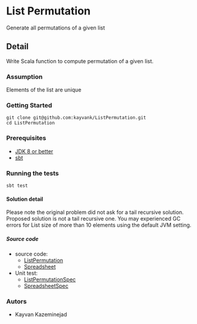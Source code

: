 List Permutation 
=====
Generate all permutations of a given list

## Detail

Write Scala function to compute permutation of a given list. 

### Assumption

Elements of the list are unique

### Getting Started

```
git clone git@github.com:kayvank/ListPermutation.git
cd ListPermutation
```
### Prerequisites

- [JDK 8 or better](http://www.oracle.com/technetwork/java/javase/downloads/jdk8-downloads-2133151.html)
- [sbt](https://www.scala-sbt.org/)

### Running the tests

```
sbt test
```
#### Solution detail

Please note the original problem did not ask for a tail recursive solution. Proposed solution is not a tail recursive one. You may experienced GC errors for List size of more than 10 elements  using the default JVM setting.

##### Source code

- source code: 
    - [ListPermutation](./src/main/scala/intrvw/ListPermutation.scala)
    - [Spreadsheet](./src/main/scala/intrvw/Spreadsheet.scala)
- Unit test: 
    - [ListPermutationSpec](./src/test/scala/intrvw/ListPermutationSpec.scala)
    - [SpreadsheetSpec](./src/test/scala/intrvw/SpreadsheetSpec.scala)

### Autors

- Kayvan Kazeminejad
